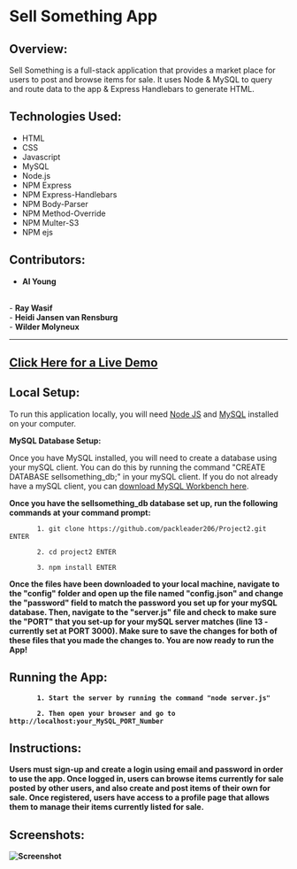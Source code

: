 # Sell Something App

## Overview:

Sell Something is a full-stack application that provides a market place for users to post and browse items for sale. It uses Node & MySQL to query and route data to the app & Express Handlebars to generate HTML.

## Technologies Used:
- HTML
- CSS
- Javascript
- MySQL
- Node.js
- NPM Express
- NPM Express-Handlebars
- NPM Body-Parser
- NPM Method-Override
- NPM Multer-S3
- NPM ejs

## Contributors:

- <strong>Al Young</strong>
<br>
- <strong>Ray Wasif</strong>
<br>
- <strong>Heidi Jansen van Rensburg</strong>
<br>
- <strong>Wilder Molyneux</strong>
<br>
<hr>

## [Click Here for a Live Demo](https://thawing-reaches-85632.herokuapp.com/)

## Local Setup:

To run this application locally, you will need <a href="https://nodejs.org/en/download/">Node JS</a> and <a href="https://dev.mysql.com/doc/refman/5.6/en/installing.html">MySQL</a> installed on your computer.

<strong>MySQL Database Setup:</strong>

Once you have MySQL installed, you will need to create a database using your mySQL client. You can do this by running the command "CREATE DATABASE sellsomething_db;" in your mySQL client. If you do not already have a mySQL client, you can <a href="https://dev.mysql.com/downloads/workbench/">download MySQL Workbench here</a>. 

<strong>Once you have the sellsomething_db database set up, run the following commands at your command prompt:</strong>

           1. git clone https://github.com/packleader206/Project2.git ENTER
           
           2. cd project2 ENTER
           
           3. npm install ENTER
           
<strong>Once the files have been downloaded to your local machine, navigate to the "config" folder and open up the file named "config.json" and change the "password" field to match the password you set up for your mySQL database. Then, navigate to the "server.js" file and check to make sure the "PORT" that you set-up for your mySQL server matches (line 13 - currently set at PORT 3000).  Make sure to save the changes for both of these files that you made the changes to. You are now ready to run the App!             
                      
           
## Running the App:

           1. Start the server by running the command "node server.js"
           
           2. Then open your browser and go to http://localhost:your_MySQL_PORT_Number 


## Instructions:

Users must sign-up and create a login using email and password in order to use the app. Once logged in, users can browse items currently for sale posted by other users, and also create and post items of their own for sale.  Once registered, users have access to a profile page that allows them to manage their items currently listed for sale.   

## Screenshots:
            
 <img src="https://packleader206.github.io/burger/public/assets/img/screenshot.png" alt="Screenshot">
 
 <br>

